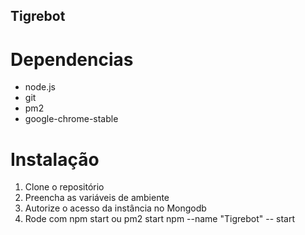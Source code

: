 ## Tigrebot

# Dependencias
+ node.js
+ git
+ pm2
+ google-chrome-stable

# Instalação
1. Clone o repositório
2. Preencha as variáveis de ambiente
3. Autorize o acesso da instância no Mongodb
4. Rode com npm start ou pm2 start npm --name "Tigrebot" -- start
